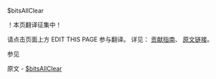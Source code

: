  $bitsAllClear

 ！本页翻译征集中！

请点击页面上方 EDIT THIS PAGE 参与翻译。
详见：
[贡献指南]( https://github.com/whaleal/MongoDB-Manual-zh/blob/master/CONTRIBUTING.md )、
[原文链接](  https://docs.mongodb.com/manual/reference/operator/query/bitsAllClear/  )。

 参见

原文 - [$bitsAllClear]( https://docs.mongodb.com/manual/reference/operator/query/bitsAllClear/ )

